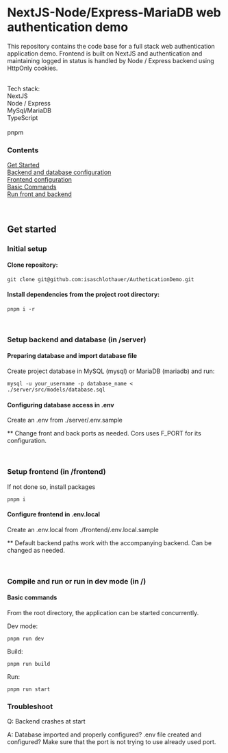 # NextJS-Node/Express-MariaDB web authentication demo
This repository contains the code base for a full stack web authentication application demo. Frontend is built on NextJS and authentication and maintaining logged in status is handled by Node / Express backend using HttpOnly cookies. 

<br />
Tech stack: <br />
NextJS <br />
Node / Express <br />
MySql/MariaDB <br />
TypeScript <br />

<br />
pnpm <br />


### Contents
[Get Started](#get-started) \
[Backend and database configuration](#setup-backend-and-database-in-server) \
[Frontend configuration](#setup-frontend-in-frontend)\
[Basic Commands](#basic-commands) \
[Run front and backend](#compile-and-run-or-run-in-dev-mode-in)

<br />

## Get started

### Initial setup
#### Clone repository:

```
git clone git@github.com:isaschlothauer/AutheticationDemo.git
```


#### Install dependencies from the project root directory:

```
pnpm i -r
```
<br />

### Setup backend and database (in /server)
#### Preparing database and import database file 


Create project database in MySQL (mysql) or MariaDB (mariadb) and run: 

```
mysql -u your_username -p database_name < ./server/src/models/database.sql
```

#### Configuring database access in .env
Create an .env from ./server/.env.sample

** Change front and back ports as needed. Cors uses F_PORT for its configuration. 

<br />

### Setup frontend (in /frontend)
If not done so, install packages
```
pnpm i
```
#### Configure frontend in .env.local
Create an .env.local from ./frontend/.env.local.sample

** Default backend paths work with the accompanying backend. Can be changed as needed.  

<br />

### Compile and run or run in dev mode (in /)
#### Basic commands

From the root directory, the application can be started concurrently. 

Dev mode:
```
pnpm run dev
```
Build:
```
pnpm run build
```
Run:
```
pnpm run start
````

### Troubleshoot
Q: Backend crashes at start

A: Database imported and properly configured? .env file created and configured? Make sure that the port is not trying to use already used port.
